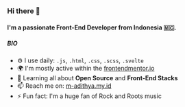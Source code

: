 ### Hi there 👋

#### I'm a passionate Front-End Developer from Indonesia 🇲🇨.

##### BIO

- ⚙️ I use daily: `.js`, `.html`, `.css`, `.scss`, `.svelte`
- 🌍 I'm mostly active within the [frontendmentor.io](https://frontendmentor.io)
- 🌱 Learning all about **Open Source** and **Front-End Stacks**
- 📫 Reach me on: [m-adithya.my.id](https://m-adithya.my.id)
- ⚡️ Fun fact: I'm a huge fan of Rock and Roots music

